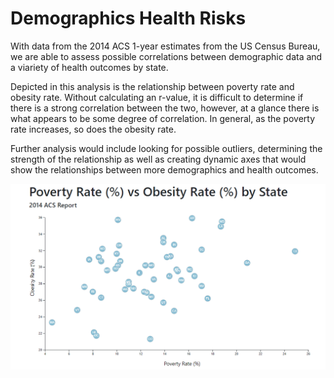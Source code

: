 # Demographics Health Risks

With data from the 2014 ACS 1-year estimates from the US Census Bureau, we are able to assess possible correlations between demographic data and a viariety of health outcomes by state.

Depicted in this analysis is the relationship between poverty rate and obesity rate. Without calculating an r-value, it is difficult to determine if there is a strong correlation between the two, however, at a glance there is what appears to be some degree of correlation. In general, as the poverty rate increases, so does the obesity rate.

Further analysis would include looking for possible outliers, determining the strength of the relationship as well as creating dynamic axes that would show the relationships between more demographics and health outcomes. 

![Screenshot of Plot](https://github.com/LaurenGT/demographics_health_risks/blob/main/Images/plot_screenshot.png)
